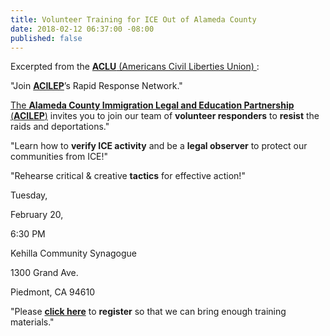 ```yaml
---
title: Volunteer Training for ICE Out of Alameda County
date: 2018-02-12 06:37:00 -08:00
published: false
---
```


Excerpted from the [**ACLU** (Americans Civil Liberties Union) ](https://www.aclu.org/) :

"Join [**ACILEP**](https://centrolegal.org/alameda-county-immigration-legal-education-partnerships-response-ice-activity-oakland/)’s Rapid Response Network." 

[The **Alameda County Immigration Legal and Education Partnership** (**ACILEP**)](https://centrolegal.org/alameda-county-immigration-legal-education-partnerships-response-ice-activity-oakland/) invites you to join our team of **volunteer responders** to **resist** the raids and deportations."

"Learn how to **verify ICE activity** and be a **legal observer** to protect our communities from ICE!"

"Rehearse critical & creative **tactics** for effective action!"

Tuesday,

February 20, 

6:30 PM

Kehilla Community Synagogue

1300 Grand Ave.

Piedmont, CA 94610

"Please [**click here**](https://docs.google.com/forms/d/e/1FAIpQLSfzGFq_uEouMhd8dNGcEkEPD9d-IVJIoMsTCuHcYjyF_eY_fw/viewform) to **register** so that we can bring enough training materials."


